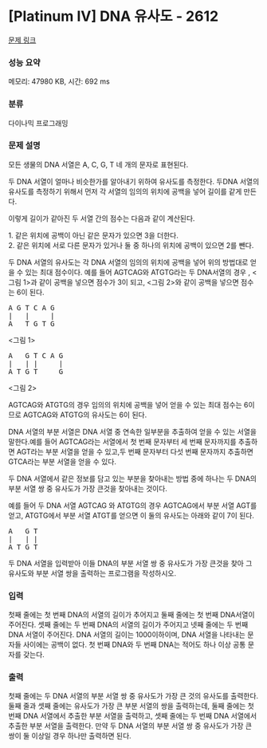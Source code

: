 # [Platinum IV] DNA 유사도 - 2612 

[문제 링크](https://www.acmicpc.net/problem/2612) 

### 성능 요약

메모리: 47980 KB, 시간: 692 ms

### 분류

다이나믹 프로그래밍

### 문제 설명

<p>모든 생물의 DNA 서열은 A, C, G, T 네 개의 문자로 표현된다.</p>

<p>두 DNA 서열이 얼마나 비슷한가를 알아내기 위하여 유사도를 측정한다. 두DNA 서열의 유사도를 측정하기 위해서 먼저 각 서열의 임의의 위치에 공백을 넣어 길이를 같게 만든다.</p>

<p>이렇게 길이가 같아진 두 서열 간의 점수는 다음과 같이 계산된다.</p>

<p>1. 같은 위치에 공백이 아닌 같은 문자가 있으면 3을 더한다. <br>
2. 같은 위치에 서로 다른 문자가 있거나 둘 중 하나의 위치에 공백이 있으면 2를 뺀다.</p>

<p>두 DNA 서열의 유사도는 각 DNA 서열의 임의의 위치에 공백을 넣어 위의 방법대로 얻을 수 있는 최대 점수이다. 예를 들어 AGTCAG와 ATGTG라는 두 DNA서열의 경우 , <그림 1>과 같이 공백을 넣으면 점수가 3이 되고, <그림 2>와 같이 공백을 넣으면 점수는 6이 된다.</p>

<pre>A G T C A G
|   |     |
A   T G T G</pre>

<p><그림 1></p>

<pre>A   G T C A G
|   | |     |
A T G T     G</pre>

<p><그림 2></p>

<p>AGTCAG와 ATGTG의 경우 임의의 위치에 공백을 넣어 얻을 수 있는 최대 점수는 6이므로 AGTCAG와 ATGTG의 유사도는 6이 된다.</p>

<p>DNA 서열의 부분 서열은 DNA 서열 중 연속한 일부분을 추출하여 얻을 수 있는 서열을 말한다.예를 들어 AGTCAG라는 서열에서 첫 번째 문자부터 세 번째 문자까지를 추출하면 AGT라는 부분 서열을 얻을 수 있고,두 번째 문자부터 다섯 번째 문자까지 추출하면 GTCA라는 부분 서열을 얻을 수 있다.</p>

<p>두 DNA 서열에서 같은 정보를 담고 있는 부분을 찾아내는 방법 중에 하나는 두 DNA의 부분 서열 쌍 중 유사도가 가장 큰것을 찾아내는 것이다.</p>

<p>예를 들어 두 DNA 서열 AGTCAG 와 ATGTG의 경우 AGTCAG에서 부분 서열 AGT를 얻고, ATGTG에서 부분 서열 ATGT를 얻으면 이 둘의 유사도는 아래와 같이 7이 된다.</p>

<pre>A   G T
|   | |
A T G T</pre>

<p>두 DNA 서열을 입력받아 이들 DNA의 부분 서열 쌍 중 유사도가 가장 큰것을 찾아 그 유사도와 부분 서열 쌍을 출력하는 프로그램을 작성하시오.</p>

### 입력 

 <p>첫째 줄에는 첫 번째 DNA의 서열의 길이가 추어지고 둘째 줄에는 첫 번째 DNA서열이 주어진다. 셋째 줄에는 두 번째 DNA의 서열의 길이가 주어지고 넷째 줄에는 두 번째 DNA 서열이 주어진다. DNA 서열의 길이는 1000이하이며, DNA 서열을 나타내는 문자들 사이에는 공백이 없다. 첫 번째 DNA와 두 번째 DNA는 적어도 하나 이상 공통 문자를 갖는다.</p>

### 출력 

 <p>첫째 줄에는 두 DNA 서열의 부분 서열 쌍 중 유사도가 가장 큰 것의 유사도를 출력한다. 둘째 줄과 셋째 줄에는 유사도가 가장 큰 부분 서열의 쌍을 출력하는데, 둘째 줄에는 첫 번째 DNA 서열에서 추출한 부분 서열을 출력하고, 셋째 줄에는 두 번째 DNA 서열에서 추출한 부분 서열을 출력한다. 만약 두 DNA 서열의 부분 서열 쌍 중 유사도가 가장 큰 쌍이 둘 이상일 경우 하나만 출력하면 된다.</p>

